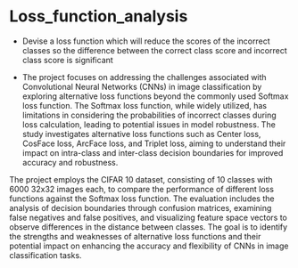 # Loss_function_analysis
- Devise a loss function which will reduce the scores of the incorrect classes so the difference between the correct class score and incorrect class score is significant

- The project focuses on addressing the challenges associated with Convolutional Neural Networks (CNNs) in image classification by exploring alternative loss functions beyond the commonly used Softmax loss function. The Softmax loss function, while widely utilized, has limitations in considering the probabilities of incorrect classes during loss calculation, leading to potential issues in model robustness. The study investigates alternative loss functions such as Center loss, CosFace loss, ArcFace loss, and Triplet loss, aiming to understand their impact on intra-class and inter-class decision boundaries for improved accuracy and robustness.

The project employs the CIFAR 10 dataset, consisting of 10 classes with 6000 32x32 images each, to compare the performance of different loss functions against the Softmax loss function. The evaluation includes the analysis of decision boundaries through confusion matrices, examining false negatives and false positives, and visualizing feature space vectors to observe differences in the distance between classes. The goal is to identify the strengths and weaknesses of alternative loss functions and their potential impact on enhancing the accuracy and flexibility of CNNs in image classification tasks.
